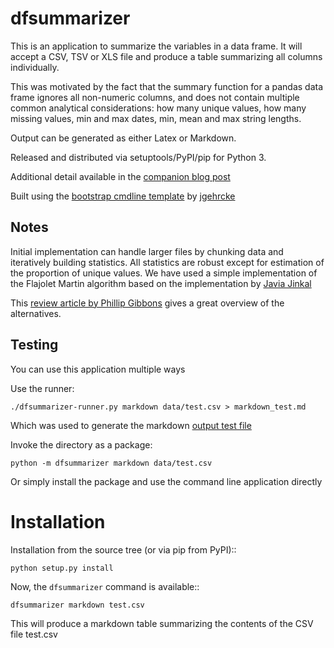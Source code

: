 dfsummarizer
============

This is an application to summarize the variables in a data frame.
It will accept a CSV, TSV or XLS file and produce a table summarizing 
all columns individually.

This was motivated by the fact that the summary function for a pandas
data frame ignores all non-numeric columns, and does not contain multiple
common analytical considerations: how many unique values, how many missing
values, min and max dates, min, mean and max string lengths.

Output can be generated as either Latex or Markdown.

Released and distributed via setuptools/PyPI/pip for Python 3.
 
Additional detail available in the [companion blog post](https://john-hawkins.github.io/posts/2020/07/dfsummarizer-dataframe-summarizer-application/)

Built using the 
[bootstrap cmdline template](https://github.com/jgehrcke/python-cmdline-bootstrap)
 by [jgehrcke](https://github.com/jgehrcke)


## Notes


Initial implementation can handle larger files by chunking data and iteratively
building statistics. All statistics are robust except for estimation of the proportion
of unique values. We have used a simple implementation of the Flajolet Martin algorithm
based on the implementation by [Javia Jinkal](https://github.com/javiajinkal/Flajolet-Martin)

This [review article by Phillip Gibbons](https://www.cs.cmu.edu/~gibbons/Phillip%20B.%20Gibbons_files/Distinct-Values-Estimation-over-Data-Streams-PBGibbons.pdf) gives a great overview of the alternatives.


## Testing

You can use this application multiple ways

Use the runner:

```
./dfsummarizer-runner.py markdown data/test.csv > markdown_test.md
```

Which was used to generate the markdown [output test file](markdown_test.md)

Invoke the directory as a package:

```
python -m dfsummarizer markdown data/test.csv
```

Or simply install the package and use the command line application directly


# Installation

Installation from the source tree (or via pip from PyPI)::

```
python setup.py install
```

Now, the ``dfsummarizer`` command is available::

```
dfsummarizer markdown test.csv
```

This will produce a markdown table summarizing the contents of the CSV
file test.csv

